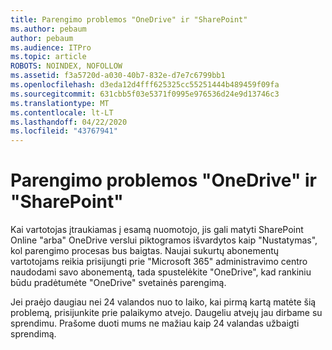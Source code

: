 ```yaml
---
title: Parengimo problemos "OneDrive" ir "SharePoint"
ms.author: pebaum
author: pebaum
ms.audience: ITPro
ms.topic: article
ROBOTS: NOINDEX, NOFOLLOW
ms.assetid: f3a5720d-a030-40b7-832e-d7e7c6799bb1
ms.openlocfilehash: d3eda12d4fff625325cc55251444b489459f09fa
ms.sourcegitcommit: 631cbb5f03e5371f0995e976536d24e9d13746c3
ms.translationtype: MT
ms.contentlocale: lt-LT
ms.lasthandoff: 04/22/2020
ms.locfileid: "43767941"
---
```

# <a name="provisioning-issues-in-onedrive-and-sharepoint"></a>Parengimo problemos "OneDrive" ir "SharePoint"

Kai vartotojas įtraukiamas į esamą nuomotojo, jis gali matyti SharePoint Online "arba" OneDrive verslui piktogramos išvardytos kaip "Nustatymas", kol parengimo procesas bus baigtas. Naujai sukurtų abonementų vartotojams reikia prisijungti prie "Microsoft 365" administravimo centro naudodami savo abonementą, tada spustelėkite "OneDrive", kad rankiniu būdu pradėtumėte "OneDrive" svetainės parengimą.
  
Jei praėjo daugiau nei 24 valandos nuo to laiko, kai pirmą kartą matėte šią problemą, prisijunkite prie palaikymo atvejo. Daugeliu atvejų jau dirbame su sprendimu. Prašome duoti mums ne mažiau kaip 24 valandas užbaigti sprendimą.
  